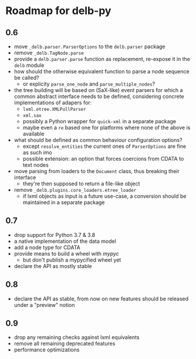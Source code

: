 # Roadmap for delb-py

## 0.6

- move `_delb.parser.ParserOptions` to the `delb.parser` package
- remove `_delb.TagNode.parse`
- provide a `delb.parser.parse` function as replacement, re-expose it in the `delb`
  module
- how should the otherwise equivalent function to parse a node sequence be called?
    - or explicity `parse_one_node` and `parse_multiple_nodes`?
- the tree building will be based on (SaX-like) event parsers for which a common
  abstract interface needs to be defined, considering concrete implementations of
  adapers for:
    - `lxml.etree.XMLPullParser`
    - `xml.sax`
    - possibly a Python wrapper for `quick-xml` in a separate package
    - maybe even a `re` based one for platforms where none of the above is available
- what should be defined as common behaviour configuration options?
    - except `resolve_entities` the current ones of `ParserOptions` are fine as such imo
    - possible extension: an option that forces coercions from CDATA to text nodes
- move parsing from loaders to the `Document` class, thus breaking their interface
    - they're then supposed to return a file-like object
- remove `_delb.plugins.core_loaders.etree_loader`
    - if lxml objects as input is a future use-case, a conversion should be maintained
      in a separate package

## 0.7

- drop support for Python 3.7 & 3.8
- a native implementation of the data model
- add a node type for CDATA
- provide means to build a wheel with *mypyc*
    - but don't publish a mypycified wheel yet
- declare the API as mostly stable

## 0.8

- declare the API as stable, from now on new features should be released under
  a "preview" notion

## 0.9

- drop any remaining checks against lxml equivalents
- remove all remaining deprecated features
- performance optimizations
